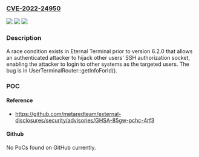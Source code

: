 ### [CVE-2022-24950](https://cve.mitre.org/cgi-bin/cvename.cgi?name=CVE-2022-24950)
![](https://img.shields.io/static/v1?label=Product&message=Eternal%20Terminal&color=blue)
![](https://img.shields.io/static/v1?label=Version&message=n%2Fa&color=blue)
![](https://img.shields.io/static/v1?label=Vulnerability&message=Race%20Condition%20(CWE-362)&color=brighgreen)

### Description

A race condition exists in Eternal Terminal prior to version 6.2.0 that allows an authenticated attacker to hijack other users' SSH authorization socket, enabling the attacker to login to other systems as the targeted users. The bug is in UserTerminalRouter::getInfoForId().

### POC

#### Reference
- https://github.com/metaredteam/external-disclosures/security/advisories/GHSA-85gw-pchc-4rf3

#### Github
No PoCs found on GitHub currently.

